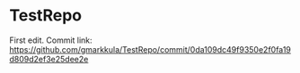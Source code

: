 # TestRepo
 
 First edit. Commit link: https://github.com/gmarkkula/TestRepo/commit/0da109dc49f9350e2f0fa19d809d2ef3e25dee2e
